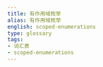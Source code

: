 ```yaml
---
title: 有作用域枚举
alias: 有作用域枚举
english: scoped-enumerations
type: glossary
tags:
- 词汇表
- scoped-enumerations
---
```

